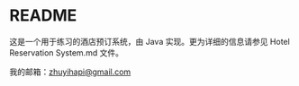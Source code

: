 # README

这是一个用于练习的酒店预订系统，由 Java 实现。更为详细的信息请参见 Hotel Reservation System.md 文件。

我的邮箱：zhuyihapi@gmail.com

